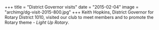 +++
title = "District Governor visits"
date = "2015-02-04"
image = "archimg/dg-visit-2015-800.jpg"
+++
Keith Hopkins, District Governor for Rotary District 1010, visited our club to meet members and to promote the Rotary theme - *Light Up Rotary*.